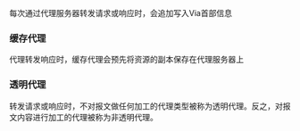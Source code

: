 每次通过代理服务器转发请求或响应时，会追加写入Via首部信息

### 缓存代理
代理转发响应时，缓存代理会预先将资源的副本保存在代理服务器上

### 透明代理
转发请求或响应时，不对报文做任何加工的代理类型被称为透明代理。反之，对报文内容进行加工的代理被称为非透明代理。